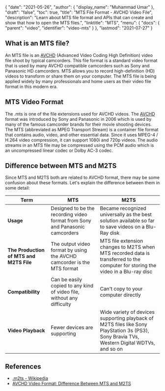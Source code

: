 {
  "date": "2021-05-26",
  "author": {
    "display_name": "Muhammad Umar"
  },
  "draft": "false",
  "toc": true,
  "title": "MTS File Format - AVCHD Video File",
  "description": "Learn about MTS file format and APIs that can create and show that how to open the MTS files.",
  "linktitle": "MTS",
  "menu": {
    "docs": {
      "parent": "video",
      "identifier": "video-mts"
    }
  },
  "lastmod": "2021-07-27"
}

## What is an MTS file?

An MTS file is an [AVCHD](/video/avchd/) (Advanced Video Coding High Definition) video file shoot by typical camcorders. This file format is a standard video format that is used by many AVCHD compatible camcorders such as Sony and Panasonic HD camcorders. MTS allows you to record high-definition (HD) videos to transform or share them on your computer. The
MTS file is being applied widely by many professionals and home users as their video file format in this modern era.

## MTS Video Format

The .mts is one of the file extensions used for AVCHD videos. The [AVCHD](/video/avchd/) format was introduced by Sony and Panasonic in 2006 which is used by many of the famous camcorder brands for their movie shooting devices. The MTS (abbreviated as MPEG Transport Stream) is a container file format that contains audio, video, and other essential data. Since it uses MPEG-4 / H.264 video compression, it can support 1080i and 720p videos. The audio streams in an MTS file may be compressed using the PCM audio which is an uncompressed linear codec or Dolby AC-3 codec.

## Difference between MTS and M2TS

Since MTS and M2TS both are related to AVCHD format, there may be some confusion about these formats. Let's explain the difference between them in some detail:

|Term|MTS|M2TS|
---|---|---|
|**Usage**|Designed to be the recording video format from Sony and Panasonic camcorders|Became recognized universally as the best solution available so far to save videos on a Blu-Ray disk|
|**The Production of MTS and M2TS File**|The output video format by using the AVCHD camcorder is the MTS format|MTS file extension changes to M2TS when MTS recorded data is transferred to the computer for storing the video in a Blu-ray disc|
|**Compatibility**| Can be easily copied to any kind of video file, without any difficulty|Can't copy to your computer directly|
|**Video Playback**| Fewer devices are supporting| Wide variety of devices supporting playback of M2TS files like Sony PlayStation 3s (PS3), Sony Bravia TVs, Western Digital WDTVs, and so on|

## References ##

- [.m2ts - Wikipedia](https://en.wikipedia.org/wiki/.m2ts)
- [AVCHD Video Format: Difference Between MTS and M2TS](https://www.videosolo.com/tutorials/mts-vs-m2ts.html)
